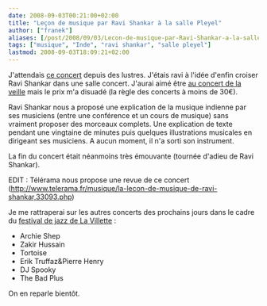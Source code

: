 ```yaml
---
date: 2008-09-03T00:21:00+02:00
title: "Leçon de musique par Ravi Shankar à la salle Pleyel"
author: ["franek"]
aliases: [/post/2008/09/03/Lecon-de-musique-par-Ravi-Shankar-a-la-salle-Pleyel]
tags: ["musique", "Inde", "ravi shankar", "salle pleyel"]
lastmod: 2008-09-03T18:09:21+02:00
---
```

J'attendais [ce concert](http://www.sallepleyel.fr/francais/programme/detail_representation.asp?id_rep=21918) depuis des lustres. J'étais ravi à l'idée d'enfin croiser Ravi Shankar dans une salle concert. J'aurai aimé être [au concert de la veille](http://www.sallepleyel.fr/francais/programme/detail_representation.asp?id_rep=15992) mais le prix m'a disuadé (la règle des concerts à moins de 30€).

Ravi Shankar nous a proposé une explication de la musique indienne par ses musiciens (entre une conférence et un cours de musique) sans vraiment proposer des morceaux complets. Une explication de texte pendant une vingtaine de minutes puis quelques illustrations musicales en dirigeant ses musiciens. A aucun moment, il n'a sorti son instrument.

La fin du concert était néanmoins très émouvante (tournée d'adieu de Ravi Shankar).

EDIT : Télérama nous propose une revue de ce concert (<http://www.telerama.fr/musique/la-lecon-de-musique-de-ravi-shankar,33093.php>)

Je me rattraperai sur les autres concerts des prochains jours dans le cadre du [festival de jazz de La Villette](http://www.cite-musique.fr/francais/mini-sites/0809_jazz_villette/accueil.html) :

- Archie Shep
- Zakir Hussain
- Tortoise
- Erik Truffaz&amp;Pierre Henry
- DJ Spooky
- The Bad Plus

On en reparle bientôt.
